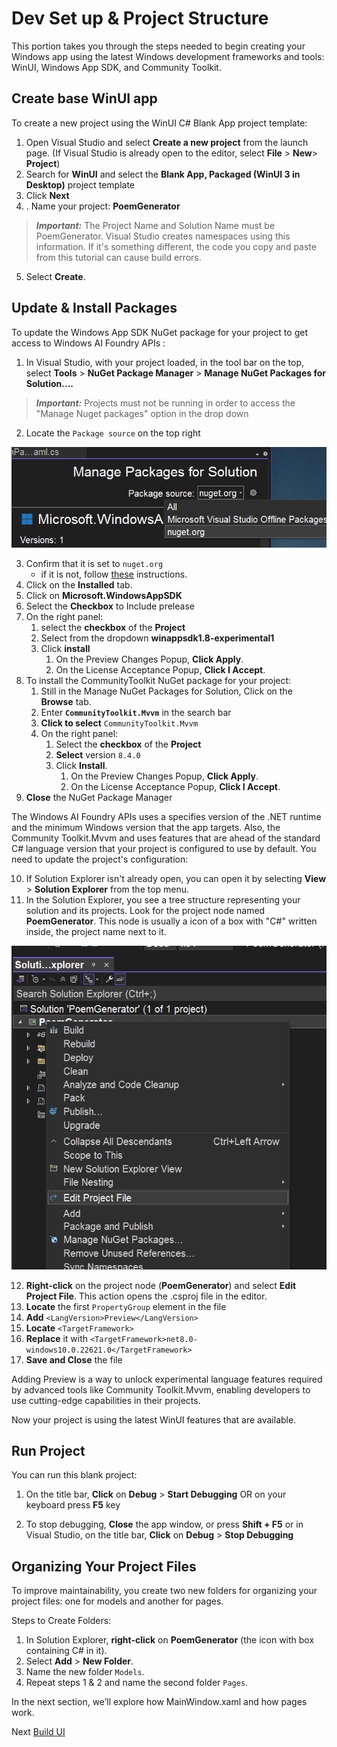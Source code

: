 # Dev Set up & Project Structure

This portion takes you through the steps needed to begin creating your Windows app using the latest Windows development frameworks and tools: WinUI, Windows App SDK, and Community Toolkit.

<!-- ## Dependencies

Add [Dependencies](https://learn.microsoft.com/en-us/windows/ai/apis/get-started?tabs=winget%2Cwinui%2Cwinui2#dependencies) -->

<!-- ## Enable Developer Mode

Windows has a special mode for developers that adjusts security settings to let you run the apps you're working on. You need to enable Developer Mode before you can build, deploy, and test your app using Visual Studio.

To enable Developer Mode:

1. Open Windows Settings and navigate to the **System** > **For developers** page.
1. Toggle the Developer Mode switch to **On** and confirm your choice in the confirmation dialog.

## Install Visual Studio

You use [Visual Studio](https://github.com/MicrosoftDocs/windows-dev-docs/blob/docs/visualstudio/ide), Microsoft's comprehensive integrated development environment (IDE), to create your WinUI app. This IDE helps you write, debug, and deploy your apps. The project templates in Visual Studio get you started with projects for Windows and many other platforms.

Note: Before installing these tools, ensure your development computer meets the [system requirements for Windows app development](https://github.com/MicrosoftDocs/windows-dev-docs/blob/docs/hub/apps/windows-app-sdk/system-requirements.md).

1. Go to the Visual Studio page to download and install the latest Visual Studio. You can use the free Visual Studio Community Edition.

Note: The installer guides you through the steps, but if you need detailed instructions, see [Install Visual Studio](https://github.com/MicrosoftDocs/windows-dev-docs/blob/docs/visualstudio/install/install-visual-studio).

While installing Visual Studio, you need to install the workloads and components required for developing with WinUI and the Windows App SDK.

1. Open the Visual Studio Installer app
1. Select **Modify** to add workloads and components.
1. On the **Workloads** tab of the Visual Studio Installer app, select the following workloads and components:

    - [Visual Studio 2022 version 17.10 and later](https://github.com/MicrosoftDocs/windows-dev-docs/blob/docs/hub/apps/get-started/start-here.md#tab/vs-2022-17-10)

        - For **C#** app development using the Windows App SDK, select **Windows application development**.

    - [Visual Studio 2022 version 17.1 - 17.9](https://github.com/MicrosoftDocs/windows-dev-docs/blob/docs/hub/apps/get-started/start-here.md#tab/vs-2022-17-1)

        - For **C#** app development using the Windows App SDK, select **.NET Desktop Development**.

        - In the **Installation details** pane of the installation dialog box, select **Windows App SDK C# Templates** (near the bottom of the list). -->

## Create base WinUI app

To create a new project using the WinUI C# Blank App project template:

1. Open Visual Studio and select **Create a new project** from the launch page. (If Visual Studio is already open to the editor, select **File** > **New**> **Project**)
1. Search for **WinUI** and select the **Blank App, Packaged (WinUI 3 in Desktop)** project template
1. Click **Next**
1. . Name your project: **PoemGenerator**

> **_Important:_** The Project Name and Solution Name must be PoemGenerator. Visual Studio creates namespaces using this information. If it's something different, the code you copy and paste from this tutorial can cause build errors.

5. Select **Create**.

## Update & Install Packages

<!-- The Windows App SDK (including WinUI) and tools like the Community Toolkit are distributed as [NuGet packages](https://www.nuget.org/). This distribution method allows updates to be released independently of Windows and Visual Studio. As a result, the Visual Studio template you used to create your project might not reference the latest versions of these NuGet packages. To ensure you have the latest features and fixes, you should update your NuGet packages every time you create a new project in Visual Studio.

> **_Note:_**   NuGet packages are single ZIP files with a .nupkg extension that contains compiled code (Dynamic Link Library (DLLs)), related files, and a descriptive manifest. These packages serve as a mechanism for developers to create, share, and consume useful code in .NET applications. -->

To update the Windows App SDK NuGet package for your project to get access to Windows AI Foundry​ APIs :

1. In Visual Studio, with your project loaded, in the tool bar on the top, select **Tools** > **NuGet Package Manager** > **Manage NuGet Packages for Solution....**

> **_Important:_**  Projects must not be running in order to access the "Manage Nuget packages" option in the drop down

2. Locate the `Package source` on the top right

![Screenshot of Visual Studio ](assets/package-source.png)

3. Confirm that it is set to `nuget.org`
    - if it is not, follow [these](https://learn.microsoft.com/en-us/nuget/consume-packages/install-use-packages-visual-studio#package-sources) instructions.
4. Click on the **Installed** tab.
5. Click on **Microsoft.WindowsAppSDK**
6. Select the **Checkbox** to Include prelease
7. On the right panel:
    1. select the **checkbox** of the **Project**
    1. Select from the dropdown  **winappsdk1.8-experimental1** 
    1. Click **install**
        1. On the Preview Changes Popup, **Click Apply**.
        1. On the License Acceptance Popup, **Click I Accept**.
8. To install the CommunityToolkit NuGet package for your project:
    1. Still in the Manage NuGet Packages for Solution, Click on the **Browse** tab.
    1. Enter **`CommunityToolkit.Mvvm`** in the search bar
    1. **Click to select** `CommunityToolkit.Mvvm`
    1. On the right panel:
        1. Select the **checkbox** of the **Project**
        1. **Select** version `8.4.0`
        1. Click **Install**.
            1. On the Preview Changes Popup, **Click Apply**.
            1. On the License Acceptance Popup, **Click I Accept**.
9. **Close** the  NuGet Package Manager

The Windows AI Foundry​ APIs uses a specifies  version of the .NET runtime and the minimum Windows version that the app targets. Also, the Community Toolkit.Mvvm and uses features that are ahead of the standard C# language version that your project is configured to use by default. You need to update the project's configuration:

10. If Solution Explorer isn't already open, you can open it by selecting **View** > **Solution Explorer** from the top menu.
11. In the Solution Explorer, you see a tree structure representing your solution and its projects. Look for the project node named **PoemGenerator**. This node is usually a icon of a box with "C#" written inside, the project name next to it.

![Screenshot of Edit Project](assets/edit-project.png)

12. **Right-click** on the project node (**PoemGenerator**) and select **Edit Project File**. This action opens the .csproj file in the editor.
13. **Locate** the first `PropertyGroup` element in the file
14. **Add** `<LangVersion>Preview</LangVersion>`
15. **Locate** `<TargetFramework>`
16. **Replace** it with `<TargetFramework>net8.0-windows10.0.22621.0</TargetFramework>`
17. **Save and Close** the file

Adding Preview is a way to unlock experimental language features required by advanced tools like Community Toolkit.Mvvm, enabling developers to use cutting-edge capabilities in their projects.

Now your project is using the latest WinUI features that are available.

## Run Project

You can run this blank project:

1. On the title bar, **Click** on **Debug** > **Start Debugging** OR on your keyboard press **F5** key

1. To stop debugging, **Close** the app window, or press **Shift + F5** or in Visual Studio, on the title bar, **Click** on **Debug** > **Stop Debugging**

<!-- ## The project's file structure

To see the starting boilerplate code from the WinUI project template, you need to open the Solution Explorer. If Solution Explorer isn't already open, you can access it by selecting **View** > **Solution Explorer** from the top menu.

For this course, you modify only the `MainWindow.xaml` and `MainWindow.xaml.cs` files, leaving the rest of the files unchanged. More files will be added as we progress through the course. The `MainWindow.xaml` file defines what the UI looks like, while the `MainWindow.xaml.cs` file defines how the UI behaves. Within the framework of MVVM (Model-View-ViewModel), these two files are considered part of the View layer.

> **_Note:_**  Not all projects strictly follow the MVVM pattern. Some developers opt for a "code-behind approach," where logic is placed directly in the .xaml.cs file instead of implementing a separate ViewModel. This approach is often referred to as the **"code-behind pattern."**

![Diagram of Project structures organized by MVVM](assets/blank-project-structure.png) -->

## Organizing Your Project Files

To improve maintainability, you create two new folders for organizing your project files: one for models and another for pages.

Steps to Create Folders:

1. In Solution Explorer, **right-click** on **PoemGenerator** (the icon with box containing C# in it).
1. Select **Add** > **New Folder**.
1. Name the new folder `Models`.
1. Repeat steps 1 & 2 and name the second folder `Pages`.

<!-- ### Why Name It "Pages" Instead of "Views"?

The folder is named Pages instead of Views because it stores different pages of your app. For example, while MainWindow.xaml is part of the View layer, it remains in the root directory because most developers expect to find it there. Moving it into a folder named "Views" would break this convention and could cause confusion. -->

In the next section, we’ll explore how MainWindow.xaml and how pages work.

Next [Build UI](./3-build-ui.md)